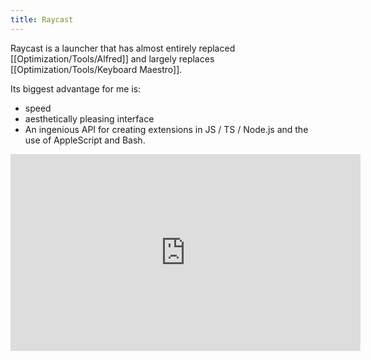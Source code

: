```yaml
---
title: Raycast
---
```


Raycast is a launcher that has almost entirely replaced [[Optimization/Tools/Alfred]] and largely replaces [[Optimization/Tools/Keyboard Maestro]].

Its biggest advantage for me is:
- speed
- aesthetically pleasing interface
- An ingenious API for creating extensions in JS / TS / Node.js and the use of AppleScript and Bash.

<iframe width="560" height="315" src="https://www.youtube.com/embed/CUBp9sHayh4" title="YouTube video player" frameborder="0" allow="accelerometer; autoplay; clipboard-write; encrypted-media; gyroscope; picture-in-picture" allowfullscreen></iframe>